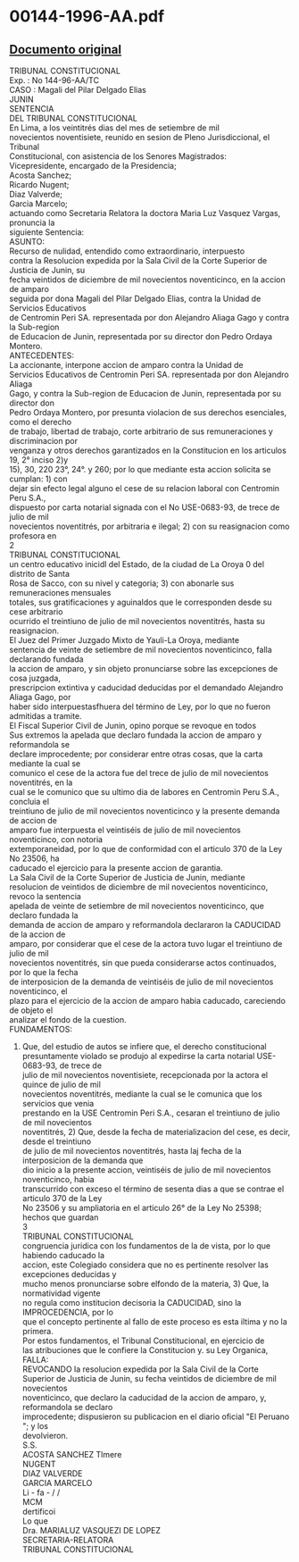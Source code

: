 
00144-1996-AA.pdf
=================
  
[Documento original](https://tc.gob.pe/jurisprudencia/1997/00144-1996-AA.pdf)  
---  
TRIBUNAL CONSTITUCIONAL  
Exp. : No 144-96-AA/TC  
CASO : Magali del Pilar Delgado Elias  
JUNIN  
SENTENCIA  
DEL TRIBUNAL CONSTITUCIONAL  
En Lima, a los veintitrés dias del mes de setiembre de mil  
novecientos noventisiete, reunido en sesion de Pleno Jurisdiccional, el Tribunal  
Constitucional, con asistencia de los Senores Magistrados:  
Vicepresidente, encargado de la Presidencia;  
Acosta Sanchez;  
Ricardo Nugent;  
Diaz Valverde;  
Garcia Marcelo;  
actuando como Secretaria Relatora la doctora Maria Luz Vasquez Vargas, pronuncia la  
siguiente Sentencia:  
ASUNTO:  
Recurso de nulidad, entendido como extraordinario, interpuesto  
contra la Resolucion expedida por la Sala Civil de la Corte Superior de Justicia de Junin, su  
fecha veintidos de diciembre de mil novecientos noventicinco, en la accion de amparo  
seguida por dona Magali del Pilar Delgado Elias, contra la Unidad de Servicios Educativos  
de Centromin Peri SA. representada por don Alejandro Aliaga Gago y contra la Sub-region  
de Educacion de Junin, representada por su director don Pedro Ordaya Montero.  
ANTECEDENTES:  
La accionante, interpone accion de amparo contra la Unidad de  
Servicios Educativos de Centromin Peri SA. representada por don Alejandro Aliaga  
Gago, y contra la Sub-region de Educacion de Junin, representada por su director don  
Pedro Ordaya Montero, por presunta violacion de sus derechos esenciales, como el derecho  
de trabajo, libertad de trabajo, corte arbitrario de sus remuneraciones y discriminacion por  
venganza y otros derechos garantizados en la Constitucion en los articulos 19, 2° inciso 2)y  
15), 30, 220 23°, 24°. y 260; por lo que mediante esta accion solicita se cumplan: 1) con  
dejar sin efecto legal alguno el cese de su relacion laboral con Centromin Peru S.A.,  
dispuesto por carta notarial signada con el No USE-0683-93, de trece de julio de mil  
novecientos noventitrés, por arbitraria e ilegal; 2) con su reasignacion como profesora en  
2  
TRIBUNAL CONSTITUCIONAL  
un centro educativo inicidl del Estado, de la ciudad de La Oroya 0 del distrito de Santa  
Rosa de Sacco, con su nivel y categoria; 3) con abonarle sus remuneraciones mensuales  
totales, sus gratificaciones y aguinaldos que le corresponden desde su cese arbitrario  
ocurrido el treintiuno de julio de mil novecientos noventitrés, hasta su reasignacion.  
El Juez del Primer Juzgado Mixto de Yauli-La Oroya, mediante  
sentencia de veinte de setiembre de mil novecientos noventicinco, falla declarando fundada  
la accion de amparo, y sin objeto pronunciarse sobre las excepciones de cosa juzgada,  
prescripcion extintiva y caducidad deducidas por el demandado Alejandro Aliaga Gago, por  
haber sido interpuestasfhuera del término de Ley, por lo que no fueron admitidas a tramite.  
El Fiscal Superior Civil de Junin, opino porque se revoque en todos  
Sus extremos la apelada que declaro fundada la accion de amparo y reformandola se  
declare improcedente; por considerar entre otras cosas, que la carta mediante la cual se  
comunico el cese de la actora fue del trece de julio de mil novecientos noventitrés, en la  
cual se le comunico que su ultimo dia de labores en Centromin Peru S.A., concluia el  
treintiuno de julio de mil novecientos noventicinco y la presente demanda de accion de  
amparo fue interpuesta el veintiséis de julio de mil novecientos noventicinco, con notoria  
extemporaneidad, por lo que de conformidad con el articulo 370 de la Ley No 23506, ha  
caducado el ejercicio para la presente accion de garantia.  
La Sala Civil de la Corte Superior de Justicia de Junin, mediante  
resolucion de veintidos de diciembre de mil novecientos noventicinco, revoco la sentencia  
apelada de veinte de setiembre de mil novecientos noventicinco, que declaro fundada la  
demanda de accion de amparo y reformandola declararon la CADUCIDAD de la accion de  
amparo, por considerar que el cese de la actora tuvo lugar el treintiuno de julio de mil  
novecientos noventitrés, sin que pueda considerarse actos continuados, por lo que la fecha  
de interposicion de la demanda de veintiséis de julio de mil novecientos noventicinco, el  
plazo para el ejercicio de la accion de amparo habia caducado, careciendo de objeto el  
analizar el fondo de la cuestion.  
FUNDAMENTOS:  
1) Que, del estudio de autos se infiere que, el derecho constitucional  
presuntamente violado se produjo al expedirse la carta notarial USE-0683-93, de trece de  
julio de mil novecientos noventisiete, recepcionada por la actora el quince de julio de mil  
novecientos noventitrés, mediante la cual se le comunica que los servicios que venia  
prestando en la USE Centromin Peri S.A., cesaran el treintiuno de julio de mil novecientos  
noventitrés, 2) Que, desde la fecha de materializacion del cese, es decir, desde el treintiuno  
de julio de mil novecientos noventitrés, hasta laj fecha de la interposicion de la demanda que  
dio inicio a la presente accion, veintiséis de julio de mil novecientos noventicinco, habia  
transcurrido con exceso el término de sesenta dias a que se contrae el articulo 370 de la Ley  
No 23506 y su ampliatoria en el articulo 26° de la Ley No 25398; hechos que guardan  
3  
TRIBUNAL CONSTITUCIONAL  
congruencia juridica con los fundamentos de la de vista, por lo que habiendo caducado la  
accion, este Colegiado considera que no es pertinente resolver las excepciones deducidas y  
mucho menos pronunciarse sobre elfondo de la materia, 3) Que, la normatividad vigente  
no regula como institucion decisoria la CADUCIDAD, sino la IMPROCEDENCIA, por lo  
que el concepto pertinente al fallo de este proceso es esta iltima y no la primera.  
Por estos fundamentos, el Tribunal Constitucional, en ejercicio de  
las atribuciones que le confiere la Constitucion y. su Ley Organica,  
FALLA:  
REVOCANDO la resolucion expedida por la Sala Civil de la Corte  
Superior de Justicia de Junin, su fecha veintidos de diciembre de mil novecientos  
noventicinco, que declaro la caducidad de la accion de amparo, y, reformandola se declaro  
improcedente; dispusieron su publicacion en el diario oficial "El Peruano "; y los  
devolvieron.  
S.S.  
ACOSTA SANCHEZ Tlmere  
NUGENT  
DIAZ VALVERDE  
GARCIA MARCELO  
Li - fa - / /  
MCM  
dertificoi  
Lo que  
Dra. MARIALUZ VASQUEZI DE LOPEZ  
SECRETARIA-RELATORA  
TRIBUNAL CONSTITUCIONAL